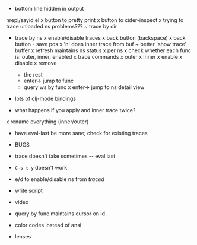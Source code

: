 - bottom line hidden in output

nrepl/sayid.el
x button to pretty print
x button to cider-inspect
x trying to trace unloaded ns problems???
~ trace by dir
- trace by ns
x enable/disable traces
x back button (backspace)
x back button - save pos
x 'n' does inner trace from buf
~ better 'show trace' buffer
  x refresh maintains ns status
  x per ns
  x check whether each func is: outer, inner, enabled
  x trace commands
    x outer
    x inner
    x enable
    x disable
    x remove
    - the rest
  - enter-> jump to func
  - query ws by func
  x enter-> jump to ns detail view
- lots of clj-mode bindings

- what happens if you apply and inner trace twice?

x rename everything (inner/outer)

- have eval-last be more sane; check for existing traces

- BUGS
 - trace doesn't take sometimes -- eval last
 - `C-s t y` doesn't work
 - e/d to enable/disable ns from *traced*
 

- write script  
- video


- query by func maintains cursor on id

- color codes instead of ansi

- lenses
